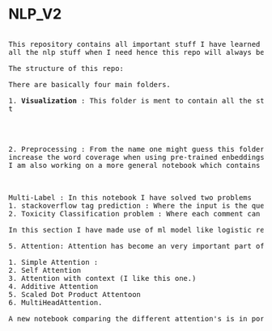 <h1> NLP_V2 </h2>

<pre>

This repository contains all important stuff I have learned , implemented  and I find useful for nlp. I want to make this repo. as a go to place to find 
all the nlp stuff when I need hence this repo will always be a work in progress as learning never stops.

The structure of this repo:

There are basically four main folders.

1. <b>Visualization</b> : This folder is ment to contain all the stuff which is required to visualize text data. As text data is different from     tabular data we cannot use the same visualization methods to get insights of out data. Aside from visualization this also includes extracting meta-features like word_len,number of tokens ect. Which may or may not be useful but gives us insights about the data.  
t 

<!-- images -->


2. Preprocessing : From the name one might guess this folder contains different preprocessing steps. This also includes preprocessing steps needed to 
increase the word coverage when using pre-trained enbeddings. Things like replacing digits greater than 9 with #'s, handling contractiong etc. 
I am also working on a more general notebook which contains all the preprocessing steps regardless the dataset being used.

<!-- images --  show how the coverage was increased from initial       >

3. Embedding : This folder includes the meta-embeddings. In this we try to combine more than one embeddings eg concatenating word2vec and glove embedings.The different methods covered here are meta-embedding by 
1. Taking the average 
2. Concatenation
3. DME
4. PME

This folder also includes research papers on different Embedding Methods.

4.Problems : This folder is made of 2 seperate folder BinaryProbelms, Multi-Label Problems 

BinaryProbelms: Includes notebooks for handling sementic analysis problems. It also includes differnt model architectures used to solve the probelm

<!-- images -->

Multi-Label : In this notebook I have solved two problems 
1. stackoverflow tag prediction : Where the input is the question and title and the model needs to predict tags.
2. Toxicity Classification problem : Where each comment can belong in any one or more of the 6 classes.

In this section I have made use of ml model like logistic regression with OneVsRestClassifier as thses models can hangle multi-label data. The reason for doing this is that my final year project was based on a similar mult-label problem where in I had to develope a model which could be deployed on a server as a result both the compute power and memory needed for re-training the model is limited hence the use of ml models instead of resource intensive LSTMs,also the size of the dataset was small as this was a piolit project the company who had give us the project.

5. Attention: Attention has become an very important part of NLP.The reason why most of the advancements in the field (ImageNet moment). The purpose of this folder is to house all the different attentions architectures. The attention mechanisms included in the folder are 

1. Simple Attention : 
2. Self Attention 
3. Attention with context (I like this one.)
4. Additive Attention 
5. Scaled Dot Product Attentoon
6. MultiHeadAttention.

A new notebook comparing the different attention's is in porcess.


</pre>
